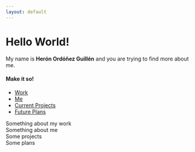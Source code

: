 ```yaml
---
layout: default
---
```

<div class="row">
  <div class="span10 offset1">
    <h1>Hello World!</h1>
    <p class="lead">My name is <strong>Herón Ordóñez Guillén</strong> and you are trying to find more about me.</p>
    <h4>Make it so!</h4>
  </div>
</div>
<div class="row">
  <div class="span10 offset1">
    <ul class="nav nav-tabs" id="about-tabs">
      <li class="active"><a href="#tab-pro" data-toggle="tab"><i class="icon-briefcase icon-2x"></i> Work</a></li>
      <li><a href="#tab-me" data-toggle="tab"><i class="icon-bolt icon-2x"></i> Me</a></li>
      <li><a href="#tab-projects" data-toggle="tab"><i class="icon-wrench icon-2x"></i> Current Projects</a></li>
      <li><a href="#tab-plans" data-toggle="tab"><i class="icon-fast-forward icon-2x"></i> Future Plans</a></li>
    </ul>
    <div class="tab-content">
      <div class="tab-pane active" id="tab-pro">
        Something about my work
      </div>
      <div class="tab-pane" id="tab-me">
        Something about me
      </div>
      <div class="tab-pane" id="tab-projects">
        Some projects
      </div>
      <div class="tab-pane" id="tab-plans">
        Some plans
      </div>
    </div>
  </div>
</div>